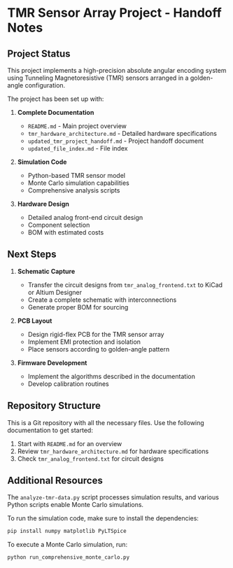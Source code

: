 # TMR Sensor Array Project - Handoff Notes

## Project Status

This project implements a high-precision absolute angular encoding system using Tunneling Magnetoresistive (TMR) sensors arranged in a golden-angle configuration. 

The project has been set up with:

1. **Complete Documentation**
   - `README.md` - Main project overview
   - `tmr_hardware_architecture.md` - Detailed hardware specifications
   - `updated_tmr_project_handoff.md` - Project handoff document
   - `updated_file_index.md` - File index

2. **Simulation Code**
   - Python-based TMR sensor model
   - Monte Carlo simulation capabilities
   - Comprehensive analysis scripts

3. **Hardware Design**
   - Detailed analog front-end circuit design
   - Component selection
   - BOM with estimated costs

## Next Steps

1. **Schematic Capture**
   - Transfer the circuit designs from `tmr_analog_frontend.txt` to KiCad or Altium Designer
   - Create a complete schematic with interconnections
   - Generate proper BOM for sourcing

2. **PCB Layout**
   - Design rigid-flex PCB for the TMR sensor array
   - Implement EMI protection and isolation
   - Place sensors according to golden-angle pattern

3. **Firmware Development**
   - Implement the algorithms described in the documentation
   - Develop calibration routines

## Repository Structure

This is a Git repository with all the necessary files. Use the following documentation to get started:

1. Start with `README.md` for an overview
2. Review `tmr_hardware_architecture.md` for hardware specifications
3. Check `tmr_analog_frontend.txt` for circuit designs

## Additional Resources

The `analyze-tmr-data.py` script processes simulation results, and various Python scripts enable Monte Carlo simulations.

To run the simulation code, make sure to install the dependencies:
```bash
pip install numpy matplotlib PyLTSpice
```

To execute a Monte Carlo simulation, run:
```bash
python run_comprehensive_monte_carlo.py
``` 